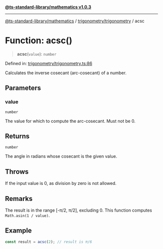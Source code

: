 [**@ts-standard-library/mathematics v1.0.3**](../../../README.md)

***

[@ts-standard-library/mathematics](../../../README.md) / [trigonometry/trigonometry](../README.md) / acsc

# Function: acsc()

> **acsc**(`value`): `number`

Defined in: [trigonometry/trigonometry.ts:86](https://github.com/gabaudette/ts-stdlib/blob/be448e6a9d9c20c6c2f27f6550ce4e65fc8c9b89/packages/mathematics/src/trigonometry/trigonometry.ts#L86)

Calculates the inverse cosecant (arc-cosecant) of a number.

## Parameters

### value

`number`

The value for which to compute the arc-cosecant. Must not be 0.

## Returns

`number`

The angle in radians whose cosecant is the given value.

## Throws

If the input value is 0, as division by zero is not allowed.

## Remarks

The result is in the range [-π/2, π/2], excluding 0.
This function computes `Math.asin(1 / value)`.

## Example

```ts
const result = acsc(2); // result is π/6
```
